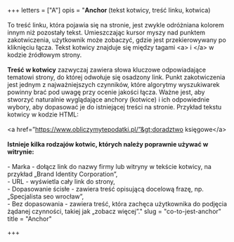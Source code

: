 +++
letters = ["A"]
opis = "<strong>Anchor </strong>(tekst kotwicy, treść linku, kotwica) <br><br>To treść linku, która pojawia się na stronie, jest zwykle odróżniana kolorem innym niż pozostały tekst. Umieszczając kursor myszy nad punktem zakotwiczenia, użytkownik może zobaczyć, gdzie jest przekierowywany po kliknięciu łącza. Tekst kotwicy znajduje się między tagami &lt;a&gt; i &lt;/a&gt; w kodzie źródłowym strony. <br><br><strong>Treść w kotwicy</strong> zazwyczaj zawiera słowa kluczowe odpowiadające tematowi strony, do której odwołuje się osadzony link. Punkt zakotwiczenia jest jednym z najważniejszych czynników, które algorytmy wyszukiwarek powinny brać pod uwagę przy ocenie jakości łącza. Ważne jest, aby stworzyć naturalnie wyglądające anchory (kotwice) i ich odpowiednie wybory, aby dopasować je do istniejącej treści na stronie. Przykład tekstu kotwicy w kodzie HTML: <br><br>&lt;a href=”https://www.obliczymytepodatki.pl/”&gt;doradztwo księgowe&lt;/a&gt;<br><br><strong>Istnieje kilka rodzajów kotwic, których należy poprawnie używać w witrynie:</strong> <br><br>- Marka - dołącz link do nazwy firmy lub witryny w tekście kotwicy, na przykład „Brand Identity Corporation”, <br>- URL - wyświetla cały link do strony,<br>- Dopasowanie ścisłe - zawiera treść opisującą docelową frazę, np. „Specjalista seo wrocław”, <br>- Bez dopasowania - zawiera treść, która zachęca użytkownika do podjęcia żądanej czynności, takiej jak „zobacz więcej”."
slug = "co-to-jest-anchor"
title = "Anchor"

+++
